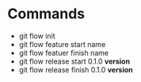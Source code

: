 # Commands #
- git flow init
- git flow feature start name
- git flow featuer finish name
- git flow release start 0.1.0 **version**
- git flow release finish 0.1.0 **version**